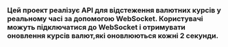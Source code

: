 <h3>Цей проект реалізує API для відстеження валютних курсів у реальному часі за допомогою WebSocket. Користувачі можуть підключатися до WebSocket і отримувати оновлення курсів валют,які оновлюються кожні 2 секунди.</h3>
